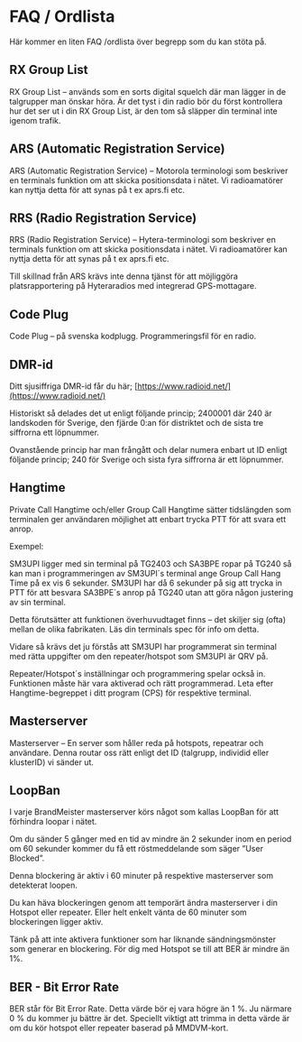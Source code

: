 # FAQ / Ordlista

Här kommer en liten FAQ /ordlista över begrepp som du kan stöta på.&#x20;

## RX Group List

RX Group List – används som en sorts digital squelch där man lägger in de talgrupper man önskar höra. Är det tyst i din radio bör du först kontrollera hur det ser ut i din RX Group List, är den tom så släpper din terminal inte igenom trafik.

## ARS (Automatic Registration Service)

ARS (Automatic Registration Service) – Motorola terminologi som beskriver en terminals funktion om att skicka positionsdata i nätet. Vi radioamatörer kan nyttja detta för att synas på t ex aprs.fi etc.

## RRS (Radio Registration Service)

RRS (Radio Registration Service) – Hytera-terminologi som beskriver en terminals funktion om att skicka positionsdata i nätet. Vi radioamatörer kan nyttja detta för att synas på t ex aprs.fi etc.

Till skillnad från ARS krävs inte denna tjänst för att möjliggöra platsrapportering på Hyteraradios med integrerad GPS-mottagare.

## Code Plug

Code Plug – på svenska kodplugg. Programmeringsfil för en radio.

## DMR-id

Ditt sjusiffriga DMR-id får du här; [https://www.radioid.net/](https://www.radioid.net/)

Historiskt så delades det ut enligt följande princip; 2400001 där 240 är landskoden för Sverige, den fjärde 0:an för distriktet och de sista tre siffrorna ett löpnummer.

Ovanstående princip har man frångått och delar numera enbart ut ID enligt följande princip; 240 för Sverige och sista fyra siffrorna är ett löpnummer.

## Hangtime

Private Call Hangtime och/eller Group Call Hangtime sätter tidslängden som terminalen ger användaren möjlighet att enbart trycka PTT för att svara ett anrop.

Exempel:

SM3UPI ligger med sin terminal på TG2403 och SA3BPE ropar på TG240 så kan man i programmeringen av SM3UPI´s terminal ange Group Call Hang Time på ex vis 6 sekunder. SM3UPI har då 6 sekunder på sig att trycka in PTT för att besvara SA3BPE´s anrop på TG240 utan att göra någon justering av sin terminal.

Detta förutsätter att funktionen överhuvudtaget finns – det skiljer sig (ofta) mellan de olika fabrikaten. Läs din terminals spec för info om detta.

Vidare så krävs det ju förstås att SM3UPI har programmerat sin terminal med rätta uppgifter om den repeater/hotspot som SM3UPI är QRV på.

Repeater/Hotspot´s inställningar och programmering spelar också in. Funktionen måste här vara aktiverad och rätt programmerad. Leta efter Hangtime-begreppet i ditt program (CPS) för respektive terminal.

## Masterserver

Masterserver – En server som håller reda på hotspots, repeatrar och användare. Denna routar oss rätt enligt det ID (talgrupp, individid eller klusterID) vi sänder ut.

## LoopBan

I varje BrandMeister masterserver körs något som kallas LoopBan för att förhindra loopar i nätet.

Om du sänder 5 gånger med en tid av mindre än 2 sekunder inom en period om 60 sekunder kommer du få ett röstmeddelande som säger ”User Blocked”.

Denna blockering är aktiv i 60 minuter på respektive masterserver som detekterat loopen.

Du kan häva blockeringen genom att temporärt ändra masterserver i din Hotspot eller repeater. Eller helt enkelt vänta de 60 minuter som blockeringen ligger aktiv.

Tänk på att inte aktivera funktioner som har liknande sändningsmönster som generar en blockering. För dig med Hotspot se till att BER är mindre än 1%.

## BER - Bit Error Rate

BER står för Bit Error Rate. Detta värde bör ej vara högre än 1 %. Ju närmare 0 % du kommer ju bättre är det. Speciellt viktigt att trimma in detta värde är om du kör hotspot eller repeater baserad på MMDVM-kort.&#x20;
